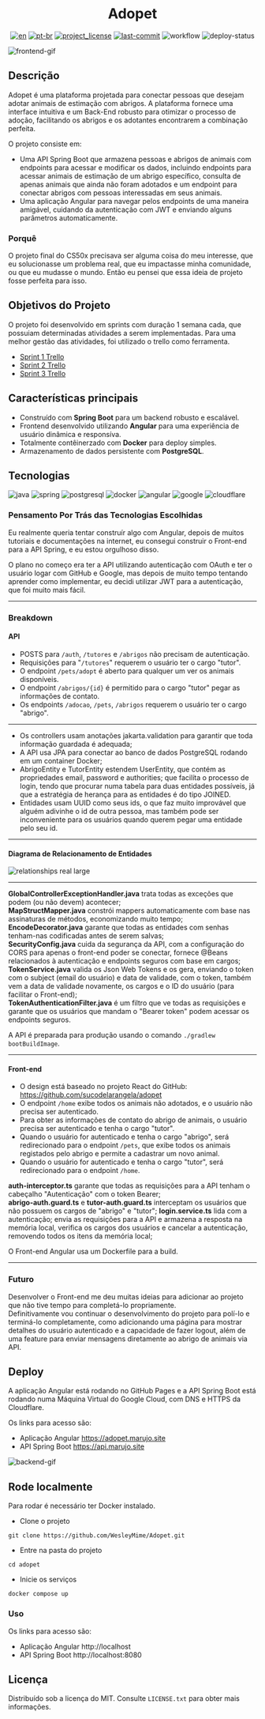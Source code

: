 <div align="center">
<h1> Adopet </h1>

[![en][en-shield]][en-url]
[![pt-br][pt-br-shield]][pt-br-url]
[![project_license][license-shield]][license-url]
[![last-commit][commit-shield]][commit-url]
![workflow][workflow-shield]
![deploy-status]
</div>

![frontend-gif]

## Descrição

Adopet é uma plataforma projetada para conectar pessoas que desejam adotar animais de estimação com abrigos.
A plataforma fornece uma interface intuitiva e um Back-End robusto para otimizar o processo de adoção, facilitando 
os abrigos e os adotantes encontrarem a combinação perfeita.

O projeto consiste em:
- Uma API Spring Boot que armazena pessoas e abrigos de animais com endpoints para acessar e modificar os dados, 
incluindo endpoints para acessar animais de estimação de um abrigo específico, consulta de apenas animais que ainda 
não foram adotados e um endpoint para conectar abrigos com pessoas interessadas em seus animais.
- Uma aplicação Angular para navegar pelos endpoints de uma maneira amigável, cuidando da autenticação com JWT e
enviando alguns parâmetros automaticamente.

### Porquê
O projeto final do CS50x precisava ser alguma coisa do meu interesse, que eu solucionasse um problema real, que eu
impactasse minha comunidade, ou que eu mudasse o mundo. Então eu pensei que essa ideia de projeto fosse perfeita para isso.


## Objetivos do Projeto

O projeto foi desenvolvido em sprints com duração 1 semana cada, que possuiam determinadas atividades a serem implementadas.
Para uma melhor gestão das atividades, foi utilizado o trello como ferramenta.

- [Sprint 1 Trello](https://trello.com/b/gQC25pZg/challenge-back-end-6-semana-1)
- [Sprint 2 Trello](https://trello.com/b/005pszqz/challenge-back-end-6-semana-2)
- [Sprint 3 Trello](https://trello.com/b/7Rcwmzcg/alura-challenge-back-end-6-semana-3-e-4)

## Características principais

- Construído com **Spring Boot** para um backend robusto e escalável.
- Frontend desenvolvido utilizando **Angular** para uma experiência de usuário dinâmica e responsíva.
- Totalmente contêinerzado com **Docker** para deploy simples.
- Armazenamento de dados persistente com **PostgreSQL**.

## Tecnologias

![java] ![spring] ![postgresql] ![docker] ![angular] ![google] ![cloudflare]

### Pensamento Por Trás das Tecnologias Escolhidas

Eu realmente queria tentar construír algo com Angular, depois de muitos tutoriais e documentações na internet, eu
consegui construir o Front-end para a API Spring, e eu estou orgulhoso disso.

O plano no começo era ter a API utilizando autenticação com OAuth e ter o usuário logar com GitHub e Google, mas depois
de muito tempo tentando aprender como implementar, eu decidi utilizar JWT para a autenticação, que foi muito mais fácil.

---

### Breakdown

#### API

- POSTS para `/auth`, `/tutores` e `/abrigos` não precisam de autenticação.
- Requisições para "`/tutores`" requerem o usuário ter o cargo "tutor".
- O endpoint `/pets/adopt` é aberto para qualquer um ver os animais disponíveis.
- O endpoint `/abrigos/{id}` é permitido para o cargo "tutor" pegar as informações de contato.
- Os endpoints `/adocao`, `/pets`, `/abrigos` requerem o usuário ter o cargo "abrigo".
---
- Os controllers usam anotações jakarta.validation para garantir que toda informação guardada é adequada;
- A API usa JPA para conectar ao banco de dados PostgreSQL rodando em um container Docker;
- AbrigoEntity e TutorEntity estendem UserEntity, que contém as propriedades email, password e authorities;
que facilíta o processo de login, tendo que procurar numa tabela para duas entidades possíveis, já que a estratégia de
herança para as entidades é do tipo JOINED.
- Entidades usam UUID como seus ids, o que faz muito improvável que alguém adivinhe o id de outra pessoa, mas também
pode ser inconveniente para os usuários quando querem pegar uma entidade pelo seu id.
---

#### Diagrama de Relacionamento de Entidades
![relationships real large](https://github.com/user-attachments/assets/0d9db12f-ee61-4bc0-90d5-eebddd3da4ee)

---

**GlobalControllerExceptionHandler.java** trata todas as exceções que podem (ou não devem) acontecer;  
**MapStructMapper.java** constrói mappers automaticamente com base nas assinaturas de métodos, economizando muito tempo;  
**EncodeDecorator.java** garante que todas as entidades com senhas tenham-nas codificadas antes de serem salvas;  
**SecurityConfig.java** cuida da segurança da API, com a configuração do CORS para apenas o front-end poder se conectar, 
fornece @Beans relacionados à autenticação e endpoints seguros com base em cargos;  
**TokenService.java** valida os Json Web Tokens e os gera, enviando o token com o subject (email do usuário) e data de validade,
com o token, também vem a data de validade novamente, os cargos e o ID do usuário (para facilitar o Front-end);  
**TokenAuthenticationFilter.java** é um filtro que ve todas as requisições e garante que os usuários que mandam o "Bearer token"
podem acessar os endpoints seguros.  

A API é preparada para produção usando o comando `./gradlew bootBuildImage`.

---

#### Front-end
- O design está baseado no projeto React do GitHub: https://github.com/sucodelarangela/adopet
- O endpoint `/home` exibe todos os animais não adotados, e o usuário não precisa ser autenticado.
- Para obter as informações de contato do abrigo de animais, o usuário precisa ser autenticado e tenha o cargo "tutor".
- Quando o usuário for autenticado e tenha o cargo "abrigo", será redirecionado para o endpoint `/pets`, que exibe 
todos os animais registados pelo abrigo e permite a cadastrar um novo animal.
- Quando o usuário for autenticado e tenha o cargo "tutor", será redirecionado para o endpoint `/home`.

**auth-interceptor.ts** garante que todas as requisições para a API tenham o cabeçalho "Autenticação" com o token Bearer;  
**abrigo-auth.guard.ts** e **tutor-auth.guard.ts** interceptam os usuários que não possuem os cargos de "abrigo" e "tutor";
**login.service.ts** lida com a autenticação; envia as requisições para a API e armazena a resposta na memória local, 
verifica os cargos dos usuários e cancelar a autenticação, removendo todos os itens da memória local;

O Front-end Angular usa um Dockerfile para a build.

---

### Futuro

Desenvolver o Front-end me deu muitas ideias para adicionar ao projeto que não tive tempo para completá-lo propriamente.  
Definitivamente vou continuar o desenvolvimento do projeto para polí-lo e terminá-lo completamente, como adicionando uma 
página para mostrar detalhes do usuário autenticado e a capacidade de fazer logout, além de uma feature para enviar 
mensagens diretamente ao abrigo de animais via API.

## Deploy

A aplicação Angular está rodando no GitHub Pages e a API Spring Boot está rodando numa Máquina Virtual do Google Cloud,
com DNS e HTTPS da Cloudflare.

Os links para acesso são:

- Aplicação Angular https://adopet.marujo.site
- API Spring Boot https://api.marujo.site

![backend-gif]

## Rode localmente


Para rodar é necessário ter Docker instalado.

- Clone o projeto

```
git clone https://github.com/WesleyMime/Adopet.git
```

- Entre na pasta do projeto

```
cd adopet
```

- Inicie os serviços

```
docker compose up
```

### Uso

Os links para acesso são:

- Aplicação Angular http://localhost
- API Spring Boot http://localhost:8080

## Licença

Distribuído sob a licença do MIT. Consulte `LICENSE.txt` para obter mais informações.

[frontend-gif]: /adopetApp/src/assets/frontend.gif
[backend-gif]: /adopetApp/src/assets/backend.gif
[en-shield]: https://img.shields.io/badge/lang-en-green.svg?style=for-the-badge
[en-url]: https://github.com/WesleyMime/adopet/blob/main/README.md
[pt-br-shield]: https://img.shields.io/badge/lang-pt--br-lightdarkgreen.svg?style=for-the-badge
[pt-br-url]: https://github.com/WesleyMime/adopet/blob/main/README.pt-br.md
[commit-shield]: https://img.shields.io/github/last-commit/wesleymime/adopet.svg?style=for-the-badge
[commit-url]: https://github.com/wesleymime/adopet/commit
[license-shield]: https://img.shields.io/github/license/wesleymime/adopet.svg?style=for-the-badge
[license-url]: https://github.com/wesleymime/adopet/blob/master/LICENSE.txt
[workflow-shield]: https://img.shields.io/github/actions/workflow/status/wesleymime/adopet/.github/workflows/main.yml?style=for-the-badge
[workflow-url]: https://img.shields.io/github/actions/workflow/status/wesleymime/adopet/.github/workflows/main.yml
[deploy-status]: http://167.234.233.130:3001/api/badge/1/status?upColor=lightdarkgreen&style=for-the-badge

[java]: https://img.shields.io/badge/Java-000000?logo=openjdk&logoColor=white&style=for-the-badge
[spring]: https://img.shields.io/badge/Spring%20Boot-6DB33F?logo=springboot&logoColor=fff&style=for-the-badge
[postgresql]: https://img.shields.io/badge/postgresql-4169E1?style=for-the-badge&logo=postgresql&logoColor=white
[docker]: https://img.shields.io/badge/docker-2496ED?logo=docker&logoColor=white&style=for-the-badge
[angular]: https://img.shields.io/badge/Angular-%23DD0031.svg?logo=angular&logoColor=white&style=for-the-badge
[google]: https://img.shields.io/badge/Google%20Cloud-%234285F4.svg?logo=google-cloud&logoColor=white&style=for-the-badge
[cloudflare]: https://img.shields.io/badge/Cloudflare-F38020?logo=Cloudflare&logoColor=white&style=for-the-badge
